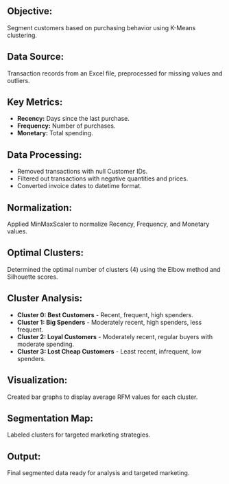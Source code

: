 <h2>Objective:</h2>
<p>Segment customers based on purchasing behavior using K-Means clustering.</p>

<h2>Data Source:</h2>
<p>Transaction records from an Excel file, preprocessed for missing values and outliers.</p>

<h2>Key Metrics:</h2>
<ul>
    <li><strong>Recency:</strong> Days since the last purchase.</li>
    <li><strong>Frequency:</strong> Number of purchases.</li>
    <li><strong>Monetary:</strong> Total spending.</li>
</ul>

<h2>Data Processing:</h2>
<ul>
    <li>Removed transactions with null Customer IDs.</li>
    <li>Filtered out transactions with negative quantities and prices.</li>
    <li>Converted invoice dates to datetime format.</li>
</ul>

<h2>Normalization:</h2>
<p>Applied MinMaxScaler to normalize Recency, Frequency, and Monetary values.</p>

<h2>Optimal Clusters:</h2>
<p>Determined the optimal number of clusters (4) using the Elbow method and Silhouette scores.</p>

<h2>Cluster Analysis:</h2>
<ul>
    <li><strong>Cluster 0: Best Customers</strong> - Recent, frequent, high spenders.</li>
    <li><strong>Cluster 1: Big Spenders</strong> - Moderately recent, high spenders, less frequent.</li>
    <li><strong>Cluster 2: Loyal Customers</strong> - Moderately recent, regular buyers with moderate spending.</li>
    <li><strong>Cluster 3: Lost Cheap Customers</strong> - Least recent, infrequent, low spenders.</li>
</ul>

<h2>Visualization:</h2>
<p>Created bar graphs to display average RFM values for each cluster.</p>

<h2>Segmentation Map:</h2>
<p>Labeled clusters for targeted marketing strategies.</p>

<h2>Output:</h2>
<p>Final segmented data ready for analysis and targeted marketing.</p>





